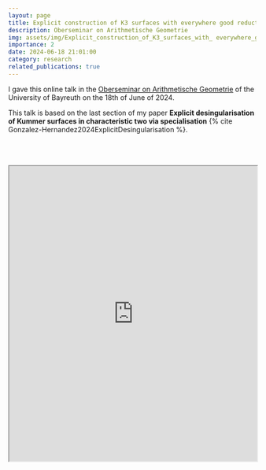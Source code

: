 ```yaml
---
layout: page
title: Explicit construction of K3 surfaces with everywhere good reduction
description: Oberseminar on Arithmetische Geometrie
img: assets/img/Explicit_construction_of_K3_surfaces_with_ everywhere_good_reduction.png
importance: 2
date: 2024-06-18 21:01:00
category: research
related_publications: true
---
```


I gave this online talk in the <a href="https://www.mathe2.uni-bayreuth.de/oberseminar/">Oberseminar on Arithmetische Geometrie</a> of the University of Bayreuth on the 18th of June of 2024.

This talk is based on the last section of my paper **Explicit desingularisation of Kummer surfaces in characteristic two via specialisation** {% cite Gonzalez-Hernandez2024ExplicitDesingularisation %}.

<div style="padding-bottom: 100px; padding-top: 50px;">
<iframe src="https://drive.google.com/file/d/1d51FretosQM9hfqjYNQKGfst0pcLqknT/preview" width="100%" height="600px" allow="autoplay"></iframe>
</div>
